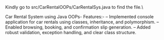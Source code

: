 Kindly go to src/CarRentalOOPs/CarRentalSys.java to find the file.\

Car Rental System using Java OOPs- Features:-
– Implemented console application for car rentals using classes, inheritance, and polymorphism.
– Enabled browsing, booking, and confirmation slip generation.
– Added robust validation, exception handling, and clear class structure.
